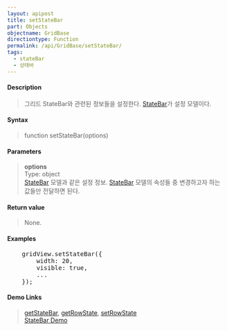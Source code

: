 ```yaml
---
layout: apipost
title: setStateBar
part: Objects
objectname: GridBase
directiontype: Function
permalink: /api/GridBase/setStateBar/
tags:
  - stateBar
  - 상태바
---
```



#### Description

> 그리드 StateBar와 관련된 정보들을 설정한다. [StateBar](/api/types/StateBar/)가 설정 모델이다.

#### Syntax

> function setStateBar(options)

#### Parameters

> **options**  
> Type: object  
> [StateBar](/api/types/StateBar/) 모델과 같은 설정 정보. [StateBar](/api/types/StateBar/) 모델의 속성들 중 변경하고자 하는 값들만 전달하면 된다.    

#### Return value

> None.

#### Examples 

<pre class="prettyprint">
    gridView.setStateBar({
        width: 20,
        visible: true,
        ...
    });
</pre>

#### Demo Links
> [getStateBar](/api/GridBase/getStateBar), [getRowState](/api/DataProvider/getRowState), [setRowState](/api/DataProvider/setRowState)  
> [StateBar Demo](http://demo.realgrid.com/Demo/StateBar)